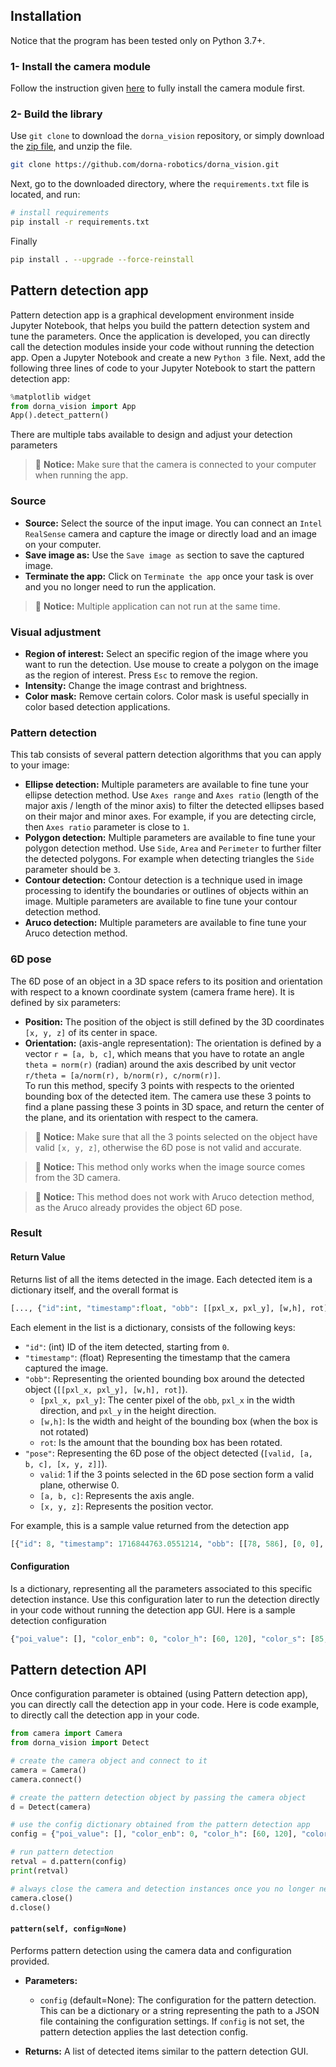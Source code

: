 ## Installation
Notice that the program has been tested only on Python 3.7+.

### 1- Install the camera module
Follow the instruction given [here](https://github.com/dorna-robotics/camera?tab=readme-ov-file#installation) to fully install the camera module first.
### 2- Build the library
Use `git clone` to download the `dorna_vision` repository, or simply download the [zip file](https://github.com/dorna-robotics/dorna_vision/archive/master.zip), and unzip the file.  
```bash
git clone https://github.com/dorna-robotics/dorna_vision.git
```
Next, go to the downloaded directory, where the `requirements.txt` file is located, and run:
```bash
# install requirements
pip install -r requirements.txt
```
Finally
```bash
pip install . --upgrade --force-reinstall
```

## Pattern detection app
Pattern detection app is a graphical development environment inside Jupyter Notebook, that helps you build the pattern detection system and tune the parameters. Once the application is developed, you can directly call the detection modules inside your code without running the detection app. 
Open a Jupyter Notebook and create a new `Python 3` file. Next, add the following three lines of code to your Jupyter Notebook to start the  pattern detection app:
```python
%matplotlib widget
from dorna_vision import App
App().detect_pattern()
```
There are multiple tabs available to design and adjust your detection parameters
> 🚨 **Notice:** Make sure that the camera is connected to your computer when running the app.  

### Source
- **Source:** Select the source of the input image. You can connect an `Intel RealSense` camera and capture the image or directly load and an image on your computer.  
- **Save image as:** Use the `Save image as` section to save the captured image.  
- **Terminate the app:** Click on `Terminate the app` once your task is over and you no longer need to run the application.
> 🚨 **Notice:** Multiple application can not run at the same time.

### Visual adjustment
- **Region of interest:** Select an specific region of the image where you want to run the detection. Use mouse to create a polygon on the image as the region of interest. Press `Esc` to remove the region.
- **Intensity:** Change the image contrast and brightness.
- **Color mask:** Remove certain colors. Color mask is useful specially in color based detection applications.

### Pattern detection
This tab consists of several pattern detection algorithms that you can apply to your image:
- **Ellipse detection:** Multiple parameters are available to fine tune your ellipse detection method. Use `Axes range` and `Axes ratio` (length of the major axis / length of the minor axis) to filter the detected ellipses based on their major and minor axes. For example, if you are detecting circle, then `Axes ratio` parameter is close to `1`.
- **Polygon detection:** Multiple parameters are available to fine tune your polygon detection method. Use `Side`, `Area` and `Perimeter` to further filter the detected polygons. For example when detecting triangles the `Side` parameter should be `3`.
- **Contour detection:** Contour detection is a technique used in image processing to identify the boundaries or outlines of objects within an image. Multiple parameters are available to fine tune your contour detection method.
- **Aruco detection:** Multiple parameters are available to fine tune your Aruco detection method.

### 6D pose
The 6D pose of an object in a 3D space refers to its position and orientation with respect to a known coordinate system (camera frame here). It is defined by six parameters:
- **Position:** The position of the object is still defined by the 3D coordinates `[x, y, z]` of its center in space.
- **Orientation:** (axis-angle representation): The orientation is defined by a vector `r = [a, b, c]`, which means that you have to rotate an angle `theta = norm(r)` (radian) around the axis described by unit vector `r/theta = [a/norm(r), b/norm(r), c/norm(r)]`.  
To run this method, specify 3 points with respects to the oriented bounding box of the detected item. The camera use these 3 points to find a plane passing these 3 points in 3D space, and return the center of the plane, and its orientation with respect to the camera.

> 🚨 **Notice:** Make sure that all the 3 points selected on the object have valid `[x, y, z]`, otherwise the 6D pose is not valid and accurate.

> 🚨 **Notice:** This method only works when the image source comes from the 3D camera.

> 🚨 **Notice:** This method does not work with Aruco detection method, as the Aruco already provides the object 6D pose.

### Result
#### Return Value 
Returns list of all the items detected in the image. Each detected item is a dictionary itself, and the overall format is
```python
[..., {"id":int, "timestamp":float, "obb": [[pxl_x, pxl_y], [w,h], rot], "pose": [valid, [a, b, c], [x, y, z]]}, ...]
```
 Each element in the list is a dictionary, consists of the following keys:
- `"id"`: (int) ID of the item detected, starting from `0`.
- `"timestamp"`: (float) Representing the timestamp that the camera captured the image.
- `"obb"`: Representing the oriented bounding box around the detected object (`[[pxl_x, pxl_y], [w,h], rot]`).
  - `[pxl_x, pxl_y]`: The center pixel of the `obb`, `pxl_x` in the width direction, and `pxl_y` in the height direction.
  - `[w,h]`: Is the width and height of the bounding box (when the box is not rotated)
  - `rot`: Is the amount that the bounding box has been rotated.
- `"pose"`: Representing the 6D pose of the object detected (`[valid, [a, b, c], [x, y, z]]`).
  - `valid`: 1 if the 3 points selected in the 6D pose section form a valid plane, otherwise 0.
  - `[a, b, c]`: Represents the axis angle.
  - `[x, y, z]`: Represents the position vector.

For example, this is a sample value returned from the detection app
```python
[{"id": 8, "timestamp": 1716844763.0551214, "obb": [[78, 586], [0, 0], 0], "pose": [1, [0.2939886259984075, 0.002876835873020688, -0.19520854119772166], [-13.236917033395125, -46.815401495552216, 95.23421774762359]]}]
```
#### Configuration
Is a dictionary, representing all the parameters associated to this specific detection instance. Use this configuration later to run the detection directly in your code without running the detection app GUI.
Here is a sample detection configuration
```python
{"poi_value": [], "color_enb": 0, "color_h": [60, 120], "color_s": [85, 170], "color_v": [85, 170], "color_inv": 0, "roi_enb": 0, "roi_value": [], "roi_inv": 0, "intensity_enb": 0, "intensity_alpha": 2.0, "intensity_beta": 50, "method_value": 4, "m_elp_pf_mode": 0, "m_elp_nfa_validation": 1, "m_elp_min_path_length": 50, "m_elp_min_line_length": 10, "m_elp_sigma": 1, "m_elp_gradient_threshold_value": 20, "m_elp_axes": [20, 100], "m_elp_ratio": [0.0, 1.0], "m_circle_inv": 1, "m_circle_type": 0, "m_circle_thr": 127, "m_circle_blur": 3, "m_circle_mean_sub": 0, "m_circle_radius": [1, 30], "m_poly_inv": 1, "m_poly_type": 0, "m_poly_thr": 127, "m_poly_blur": 3, "m_poly_mean_sub": 0, "m_poly_value": 3, "m_poly_area": [100, 100000], "m_poly_perimeter": [10, 100000], "m_cnt_inv": 1, "m_cnt_type": 0, "m_cnt_thr": 127, "m_cnt_blur": 3, "m_cnt_mean_sub": 0, "m_cnt_area": [100, 100000], "m_cnt_perimeter": [10, 100000], "m_aruco_dictionary": "DICT_6X6_250", "m_aruco_marker_length": 10, "m_aruco_refine": "CORNER_REFINE_APRILTAG", "m_aruco_subpix": 0}
```
## Pattern detection API
Once configuration parameter is obtained (using Pattern detection app), you can directly call the detection app in your code.
Here is code example, to directly call the detection app in your code.
```python
from camera import Camera
from dorna_vision import Detect

# create the camera object and connect to it
camera = Camera()
camera.connect()

# create the pattern detection object by passing the camera object
d = Detect(camera)

# use the config dictionary obtained from the pattern detection app
config = {"poi_value": [], "color_enb": 0, "color_h": [60, 120], "color_s": [85, 170], "color_v": [85, 170], "color_inv": 0, "roi_enb": 0, "roi_value": [], "roi_inv": 0, "intensity_enb": 0, "intensity_alpha": 2.0, "intensity_beta": 50, "method_value": 4, "m_elp_pf_mode": 0, "m_elp_nfa_validation": 1, "m_elp_min_path_length": 50, "m_elp_min_line_length": 10, "m_elp_sigma": 1, "m_elp_gradient_threshold_value": 20, "m_elp_axes": [20, 100], "m_elp_ratio": [0.0, 1.0], "m_circle_inv": 1, "m_circle_type": 0, "m_circle_thr": 127, "m_circle_blur": 3, "m_circle_mean_sub": 0, "m_circle_radius": [1, 30], "m_poly_inv": 1, "m_poly_type": 0, "m_poly_thr": 127, "m_poly_blur": 3, "m_poly_mean_sub": 0, "m_poly_value": 3, "m_poly_area": [100, 100000], "m_poly_perimeter": [10, 100000], "m_cnt_inv": 1, "m_cnt_type": 0, "m_cnt_thr": 127, "m_cnt_blur": 3, "m_cnt_mean_sub": 0, "m_cnt_area": [100, 100000], "m_cnt_perimeter": [10, 100000], "m_aruco_dictionary": "DICT_6X6_250", "m_aruco_marker_length": 10, "m_aruco_refine": "CORNER_REFINE_APRILTAG", "m_aruco_subpix": 0}

# run pattern detection
retval = d.pattern(config)
print(retval)

# always close the camera and detection instances once you no longer need them
camera.close()
d.close()
```
#### `pattern(self, config=None)`
Performs pattern detection using the camera data and configuration provided.

- **Parameters:**
  - `config` (default=None): The configuration for the pattern detection. This can be a dictionary or a string representing the path to a JSON file containing the configuration settings. If `config` is not set, the pattern detection applies the last detection config.

- **Returns:** A list of detected items similar to the pattern detection GUI.
